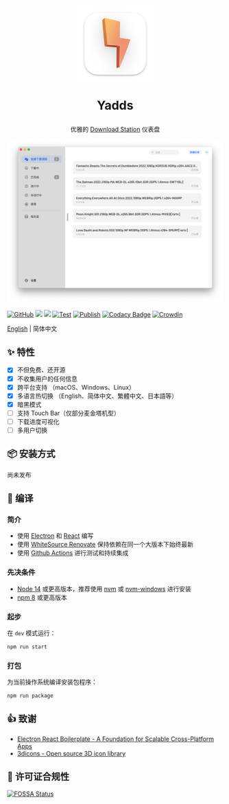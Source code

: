 <div align="center">
  <h1>
    <img src="./assets/icon_darwin.png" width="180px" height="180px"/>
    <p>Yadds</p>
  </h1>
  <p>优雅的 <a href="https://www.synology.cn/zh-cn/dsm/packages/DownloadStation">Download Station</a> 仪表盘</p>
  <img src="./screenshots/hero_early_preview_zh_hans.png" />
</div>

[![GitHub](https://img.shields.io/github/license/shensven/Yadds)](./LICENSE)
[![](https://img.shields.io/github/package-json/dependency-version/shensven/Yadds/dev/electron)](./package.json)
[![](https://img.shields.io/github/package-json/dependency-version/shensven/Yadds/react)](./package.json)
[![Test](https://github.com/shensven/Yadds/actions/workflows/test.yml/badge.svg?branch=dev)](https://github.com/shensven/Yadds/actions/workflows/test.yml)
[![Publish](https://github.com/shensven/Yadds/actions/workflows/publish.yml/badge.svg?branch=main)](https://github.com/shensven/Yadds/actions/workflows/publish.yml)
[![Codacy Badge](https://api.codacy.com/project/badge/Grade/2c554add7a15405094f0433d1c903f41)](https://app.codacy.com/gh/shensven/Yadds?utm_source=github.com&utm_medium=referral&utm_content=shensven/Yadds&utm_campaign=Badge_Grade_Settings)
[![Crowdin](https://badges.crowdin.net/yadds/localized.svg)](https://crowdin.com/project/yadds)

[English](./README.md) | 简体中文

## ✨ 特性

- [x] 不但免费、还开源
- [x] 不收集用户的任何信息
- [x] 跨平台支持 （macOS、Windows、Linux）
- [x] 多语言热切换 （English、简体中文、繁體中文、日本語等）
- [x] 暗黑模式
- [ ] 支持 Touch Bar（仅部分麦金塔机型）
- [ ] 下载进度可视化
- [ ] 多用户切换

## 📦 安装方式

尚未发布

## 🔨 编译

### 简介

- 使用 [Electron](https://www.electronjs.org/) 和 [React](https://reactjs.org/) 编写
- 使用 [WhiteSource Renovate](https://www.whitesourcesoftware.com/free-developer-tools/renovate) 保持依赖在同一个大版本下始终最新
- 使用 [Github Actions](https://github.com/shensven/Readhubn/actions) 进行测试和持续集成

### 先决条件

- [Node 14](https://nodejs.org) 或更高版本，推荐使用 [nvm](https://github.com/nvm-sh/nvm) 或 [nvm-windows](https://github.com/coreybutler/nvm-windows) 进行安装
- [npm 8](https://www.npmjs.com/package/npm) 或更高版本

### 起步

在 `dev` 模式运行：

```bash
npm run start
```

### 打包

为当前操作系统编译安装包程序：

```bash
npm run package
```

## 👍 致谢

- [Electron React Boilerplate - A Foundation for Scalable Cross-Platform Apps](https://github.com/electron-react-boilerplate/electron-react-boilerplate)
- [3dicons - Open source 3D icon library](https://3dicons.co/)

## 📜 许可证合规性

[![FOSSA Status](https://app.fossa.com/api/projects/git%2Bgithub.com%2Fshensven%2FYadds.svg?type=large)](https://app.fossa.com/projects/git%2Bgithub.com%2Fshensven%2FYadds?ref=badge_large)
